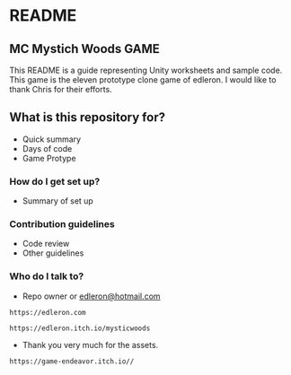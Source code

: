 
# README

## MC Mystich Woods GAME

This README is a guide representing Unity worksheets and sample code. This game is the eleven prototype clone game of edleron. I would like to thank Chris for their efforts.

## What is this repository for?

* Quick summary
* Days of code
* Game Protype

### How do I get set up?

* Summary of set up

### Contribution guidelines

* Code review
* Other guidelines

### Who do I talk to?

* Repo owner or edleron@hotmail.com

```
https://edleron.com
```

```
https://edleron.itch.io/mysticwoods

```

* Thank you very much for the assets.

```
https://game-endeavor.itch.io//
```
